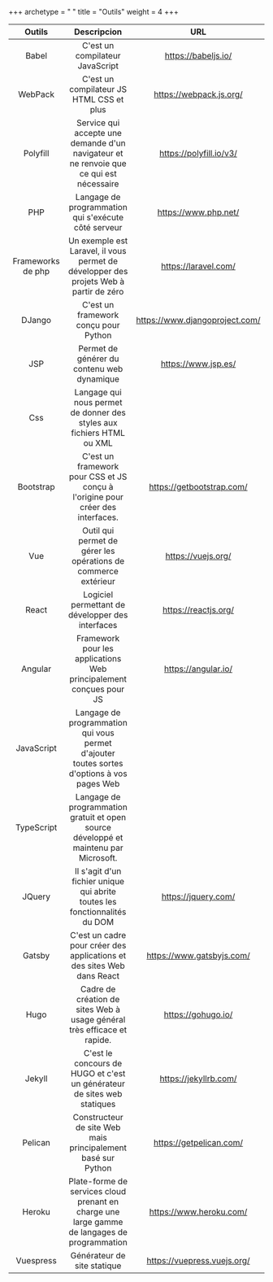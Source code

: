 +++
archetype = " "
title = "Outils"
weight = 4
+++

|Outils|Descripcion|URL|
|:---:|:---:|:---:|
|Babel                  |C'est un compilateur JavaScript|https://babeljs.io/|
|WebPack                |C'est un compilateur JS HTML CSS et plus|https://webpack.js.org/|
|Polyfill               |Service qui accepte une demande d'un navigateur et ne renvoie que ce qui est nécessaire|https://polyfill.io/v3/|
|PHP                    |Langage de programmation qui s'exécute côté serveur|https://www.php.net/|
|Frameworks de php      |Un exemple est Laravel, il vous permet de développer des projets Web à partir de zéro|https://laravel.com/|
|DJango                 |C'est un framework conçu pour Python|https://www.djangoproject.com/|
|JSP                    |Permet de générer du contenu web dynamique|https://www.jsp.es/|
|Css                    |Langage qui nous permet de donner des styles aux fichiers HTML ou XML|
|Bootstrap              |C'est un framework pour CSS et JS conçu à l'origine pour créer des interfaces.|https://getbootstrap.com/|
|Vue                    |Outil qui permet de gérer les opérations de commerce extérieur|https://vuejs.org/|
|React                  |Logiciel permettant de développer des interfaces|https://reactjs.org/|
|Angular                |Framework pour les applications Web principalement conçues pour JS|https://angular.io/|
|JavaScript             |Langage de programmation qui vous permet d'ajouter toutes sortes d'options à vos pages Web||
|TypeScript             |Langage de programmation gratuit et open source développé et maintenu par Microsoft.||
|JQuery                 |Il s'agit d'un fichier unique qui abrite toutes les fonctionnalités du DOM|https://jquery.com/|
|Gatsby                 |C'est un cadre pour créer des applications et des sites Web dans React|https://www.gatsbyjs.com/|
|Hugo                   |Cadre de création de sites Web à usage général très efficace et rapide.|https://gohugo.io/|
|Jekyll                 |C'est le concours de HUGO et c'est un générateur de sites web statiques|https://jekyllrb.com/|
|Pelican                |Constructeur de site Web mais principalement basé sur Python|https://getpelican.com/|
|Heroku                 |Plate-forme de services cloud prenant en charge une large gamme de langages de programmation|https://www.heroku.com/|
|Vuespress              |Générateur de site statique|https://vuepress.vuejs.org/|


